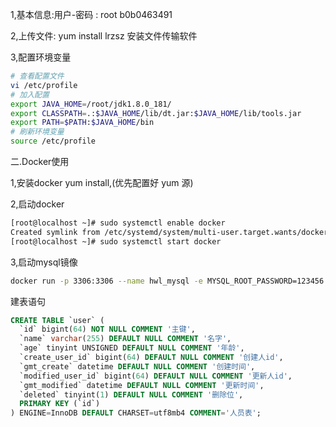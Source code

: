 1,基本信息:用户-密码 : root  b0b0463491

2,上传文件: yum  install lrzsz 安装文件传输软件

3,配置环境变量 

```sh
# 查看配置文件
vi /etc/profile
# 加入配置
export JAVA_HOME=/root/jdk1.8.0_181/
export CLASSPATH=.:$JAVA_HOME/lib/dt.jar:$JAVA_HOME/lib/tools.jar
export PATH=$PATH:$JAVA_HOME/bin
# 刷新环境变量
source /etc/profile
```

二.Docker使用

1,安装docker yum install,(优先配置好 yum 源)

2,启动docker

```sh
[root@localhost ~]# sudo systemctl enable docker
Created symlink from /etc/systemd/system/multi-user.target.wants/docker.service to /usr/lib/systemd/system/docker.service.
[root@localhost ~]# sudo systemctl start docker
```

3,启动mysql镜像 

```sh
docker run -p 3306:3306 --name hwl_mysql -e MYSQL_ROOT_PASSWORD=123456 -d 697
```

建表语句

```sql
CREATE TABLE `user` (
  `id` bigint(64) NOT NULL COMMENT '主键', 
  `name` varchar(255) DEFAULT NULL COMMENT '名字',
  `age` tinyint UNSIGNED DEFAULT NULL COMMENT '年龄',
  `create_user_id` bigint(64) DEFAULT NULL COMMENT '创建人id',
  `gmt_create` datetime DEFAULT NULL COMMENT '创建时间',
  `modified_user_id` bigint(64) DEFAULT NULL COMMENT '更新人id',
  `gmt_modified` datetime DEFAULT NULL COMMENT '更新时间',
  `deleted` tinyint(1) DEFAULT NULL COMMENT '删除位',
  PRIMARY KEY (`id`)
) ENGINE=InnoDB DEFAULT CHARSET=utf8mb4 COMMENT='人员表';
```





